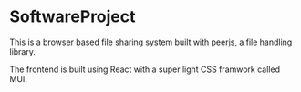 # SoftwareProject

This is a browser based file sharing system built with peerjs, a file handling library.

The frontend is built using React with a super light CSS framwork called MUI. 
